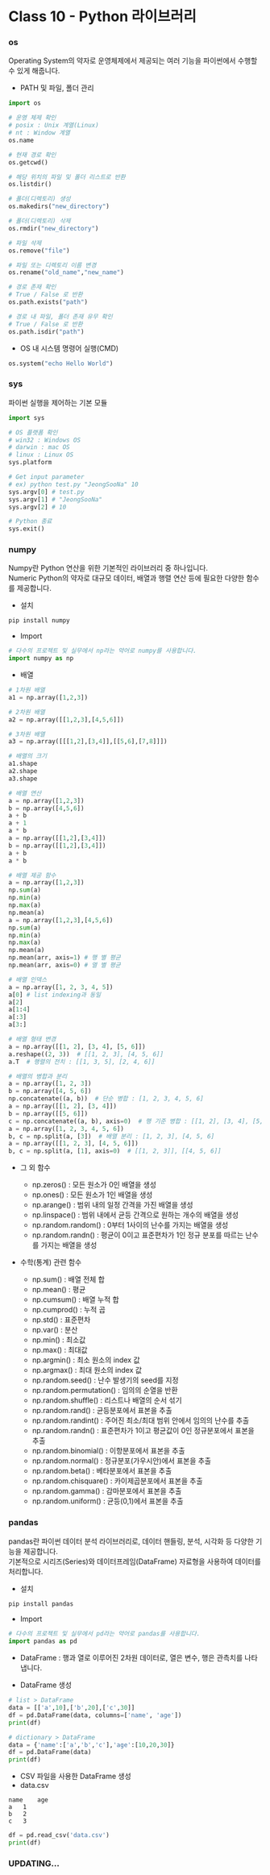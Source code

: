 # Class 10 - Python 라이브러리

### os
Operating System의 약자로 운영체제에서 제공되는 여러 기능을 파이썬에서 수행할 수 있게 해줍니다.

- PATH 및 파일, 폴더 관리
```py
import os

# 운영 체제 확인
# posix : Unix 계열(Linux)
# nt : Window 계열
os.name

# 현재 경로 확인
os.getcwd()

# 해당 위치의 파일 및 폴더 리스트로 반환
os.listdir()

# 폴더(디렉토리) 생성
os.makedirs("new_directory")

# 폴더(디렉토리) 삭제
os.rmdir("new_directory")

# 파일 삭제
os.remove("file")

# 파일 또는 디렉토리 이름 변경
os.rename("old_name","new_name")

# 경로 존재 확인
# True / False 로 반환
os.path.exists("path")

# 경로 내 파일, 폴더 존재 유무 확인
# True / False 로 반환
os.path.isdir("path")
```

- OS 내 시스템 명령어 실행(CMD)
```py
os.system("echo Hello World")
```

### sys
파이썬 실행을 제어하는 기본 모듈

```py
import sys

# OS 플랫폼 확인
# win32 : Windows OS
# darwin : mac OS
# linux : Linux OS
sys.platform

# Get input parameter
# ex) python test.py "JeongSooNa" 10
sys.argv[0] # test.py
sys.argv[1] # "JeongSooNa"
sys.argv[2] # 10

# Python 종료
sys.exit()

```

### numpy
Numpy란 Python 연산을 위한 기본적인 라이브러리 중 하나입니다.  
Numeric Python의 약자로 대규모 데이터, 배열과 행렬 연산 등에 필요한 다양한 함수를 제공합니다.

- 설치
```bash
pip install numpy
```

- Import
```py
# 다수의 프로젝트 및 실무에서 np라는 약어로 numpy를 사용합니다.
import numpy as np
```

- 배열
```py
# 1차원 배열
a1 = np.array([1,2,3])

# 2차원 배열
a2 = np.array([[1,2,3],[4,5,6]])

# 3차원 배열
a3 = np.array([[[1,2],[3,4]],[[5,6],[7,8]]])

# 배열의 크기
a1.shape
a2.shape
a3.shape

# 배열 연산
a = np.array([1,2,3])
b = np.array([4,5,6])
a + b
a + 1
a * b
a = np.array([[1,2],[3,4]])
b = np.array([[1,2],[3,4]])
a + b
a * b

# 배열 제공 함수
a = np.array([1,2,3])
np.sum(a)
np.min(a)
np.max(a)
np.mean(a)
a = np.array([1,2,3],[4,5,6])
np.sum(a)
np.min(a)
np.max(a)
np.mean(a)
np.mean(arr, axis=1) # 행 별 평균
np.mean(arr, axis=0) # 열 별 평균

# 배열 인덱스
a = np.array([1, 2, 3, 4, 5])
a[0] # list indexing과 동일
a[2]
a[1:4]
a[:3]
a[3:]

# 배열 형태 변경
a = np.array([[1, 2], [3, 4], [5, 6]])
a.reshape((2, 3))  # [[1, 2, 3], [4, 5, 6]]
a.T  # 행렬의 전치 : [[1, 3, 5], [2, 4, 6]]

# 배열의 병합과 분리
a = np.array([1, 2, 3])
b = np.array([4, 5, 6])
np.concatenate((a, b))  # 단순 병합 : [1, 2, 3, 4, 5, 6]
a = np.array([[1, 2], [3, 4]])
b = np.array([[5, 6]])
c = np.concatenate((a, b), axis=0)  # 행 기준 병합 : [[1, 2], [3, 4], [5, 6]]
a = np.array([1, 2, 3, 4, 5, 6])
b, c = np.split(a, [3])  # 배열 분리 : [1, 2, 3], [4, 5, 6]
a = np.array([[1, 2, 3], [4, 5, 6]])
b, c = np.split(a, [1], axis=0)  # [[1, 2, 3]], [[4, 5, 6]]
```
- 그 외 함수
    - np.zeros() : 모든 원소가 0인 배열을 생성
    - np.ones() : 모든 원소가 1인 배열을 생성
    - np.arange() : 범위 내의 일정 간격을 가진 배열을 생성
    - np.linspace() : 범위 내에서 균등 간격으로 원하는 개수의 배열을 생성
    - np.random.random() : 0부터 1사이의 난수를 가지는 배열을 생성
    - np.random.randn() : 평균이 0이고 표준편차가 1인 정규 분포를 따르는 난수를 가지는 배열을 생성

- 수학(통계) 관련 함수
    - np.sum() : 배열 전체 합
    - np.mean() : 평균
    - np.cumsum() : 배열 누적 합
    - np.cumprod() : 누적 곱
    - np.std() : 표준편차
    - np.var() : 분산
    - np.min() : 최소값
    - np.max() : 최대값
    - np.argmin() : 최소 원소의 index 값
    - np.argmax() : 최대 원소의 index 값
    - np.random.seed() : 난수 발생기의 seed를 지정
    - np.random.permutation() : 임의의 순열을 반환
    - np.random.shuffle() : 리스트나 배열의 순서 섞기
    - np.random.rand() : 균등분포에서 표본을 추출
    - np.random.randint() : 주어진 최소/최대 범위 안에서 임의의 난수를 추출
    - np.random.randn() : 표준편차가 1이고 평균값이 0인 정규분포에서 표본을 추출
    - np.random.binomial() : 이항분포에서 표본을 추출
    - np.random.normal() : 정규분포(가우시안)에서 표본을 추출
    - np.random.beta() : 베타분포에서 표본을 추출
    - np.random.chisquare() : 카이제곱분포에서 표본을 추출
    - np.random.gamma() : 감마분포에서 표본을 추출
    - np.random.uniform() : 균등(0,1)에서 표본을 추출

###  pandas
pandas란 파이썬 데이터 분석 라이브러리로, 데이터 핸들링, 분석, 시각화 등 다양한 기능을 제공합니다.  
기본적으로 시리즈(Series)와 데이터프레임(DataFrame) 자료형을 사용하여 데이터를 처리합니다.

- 설치
```py
pip install pandas
```

- Import
```py
# 다수의 프로젝트 및 실무에서 pd라는 약어로 pandas를 사용합니다.
import pandas as pd
```

- DataFrame : 행과 열로 이루어진 2차원 데이터로, 열은 변수, 행은 관측치를 나타냅니다.

- DataFrame 생성
```py
# list > DataFrame
data = [['a',10],['b',20],['c',30]]
df = pd.DataFrame(data, columns=['name', 'age'])
print(df)

# dictionary > DataFrame
data = {'name':['a','b','c'],'age':[10,20,30]}
df = pd.DataFrame(data)
print(df)
```

- CSV 파일을 사용한 DataFrame 생성
- data.csv
```
name    age
a   1
b   2
c   3
```
```py
df = pd.read_csv('data.csv')
print(df)
```

### UPDATING...